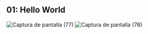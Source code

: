 ## 01: Hello World
![Captura de pantalla (77)](https://github.com/DANNYLOOL/U2-T11-_Complemento_Flutter/assets/118220814/ada3653d-60e3-413d-8308-efb87864fda0)
![Captura de pantalla (78)](https://github.com/DANNYLOOL/U2-T11-_Complemento_Flutter/assets/118220814/d9b309be-acba-4a5f-9cd6-098cab5d4f19)
